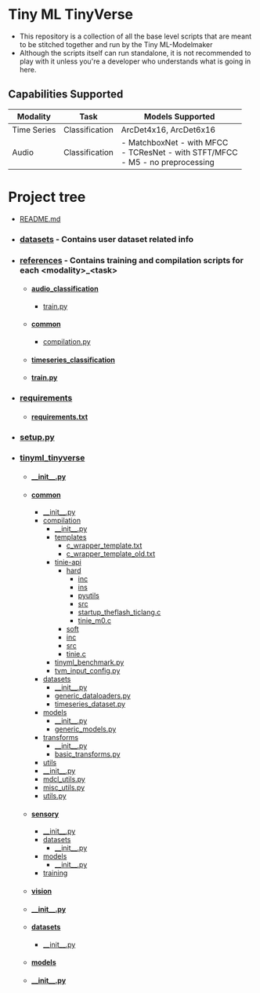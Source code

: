 # Tiny ML TinyVerse

- This repository is a collection of all the base level scripts that are meant to be stitched together and run by the Tiny ML-Modelmaker
- Although the scripts itself can run standalone, it is not recommended to play with it unless you're a developer who understands what is going in here.

## Capabilities Supported

| Modality    | Task           | Models Supported                                                                        |
|-------------|----------------|-----------------------------------------------------------------------------------------|
| Time Series | Classification | ArcDet4x16, ArcDet6x16                                                                  |
| Audio       | Classification | - MatchboxNet - with MFCC <br/>- TCResNet - with STFT/MFCC <br/>- M5 - no preprocessing |


 # Project tree
 *   [README.md](./README.md)
 * ###  [datasets](./datasets) - Contains user dataset related info 
 * ###  [references](./references) - Contains training and compilation scripts for each \<modality>_\<task>
   * ####  [audio_classification](./references/audio_classification)
     * [train.py](./references/audio_classification/train.py)
   * ####  [common](./references/common)
     * [compilation.py](./references/common/compilation.py)
   * ####  [timeseries_classification](./references/timeseries_classification)
   * ####  [train.py](./references/timeseries_classification/train.py)
 * ###  [requirements](./requirements)
   * ####  [requirements.txt](./requirements/requirements.txt)
 * ###  [setup.py](./setup.py)
 * ###  [tinyml_tinyverse](./tinyml_tinyverse)
   * ####  [\_\_init__.py](./tinyml_tinyverse/\_\_init__.py)
   * ####  [common](./tinyml_tinyverse/common)
     * [\_\_init__.py](./tinyml_tinyverse/common/\_\_init__.py)
     * [compilation](./tinyml_tinyverse/common/compilation)
       * [\_\_init__.py](./tinyml_tinyverse/common/compilation/\_\_init__.py)
       * [templates](./tinyml_tinyverse/common/compilation/templates)
         * [c_wrapper_template.txt](./tinyml_tinyverse/common/compilation/templates/c_wrapper_template.txt)
         * [c_wrapper_template_old.txt](./tinyml_tinyverse/common/compilation/templates/c_wrapper_template_old.txt)
       * [tinie-api](./tinyml_tinyverse/common/compilation/tinie-api)
         * [hard](./tinyml_tinyverse/common/compilation/tinie-api/hard)
           * [inc](./tinyml_tinyverse/common/compilation/tinie-api/hard/inc)
           * [ins](./tinyml_tinyverse/common/compilation/tinie-api/hard/ins)
           * [pyutils](./tinyml_tinyverse/common/compilation/tinie-api/hard/pyutils)
           * [src](./tinyml_tinyverse/common/compilation/tinie-api/hard/src)
           * [startup_theflash_ticlang.c](./tinyml_tinyverse/common/compilation/tinie-api/hard/src/startup_theflash_ticlang.c)
           * [tinie_m0.c](./tinyml_tinyverse/common/compilation/tinie-api/hard/src/tinie_m0.c)
         * [soft](./tinyml_tinyverse/common/compilation/tinie-api/soft)
         * [inc](./tinyml_tinyverse/common/compilation/tinie-api/soft/inc)
         * [src](./tinyml_tinyverse/common/compilation/tinie-api/soft/src)
         * [tinie.c](./tinyml_tinyverse/common/compilation/tinie-api/soft/src/tinie.c)
       * [tinyml_benchmark.py](./tinyml_tinyverse/common/compilation/tinyml_benchmark.py)
       * [tvm_input_config.py](./tinyml_tinyverse/common/compilation/tvm_input_config.py)
     * [datasets](./tinyml_tinyverse/common/datasets)
       * [\_\_init__.py](./tinyml_tinyverse/common/datasets/\_\_init__.py)
       * [generic_dataloaders.py](./tinyml_tinyverse/common/datasets/generic_dataloaders.py)
       * [timeseries_dataset.py](./tinyml_tinyverse/common/datasets/timeseries_dataset.py)
     * [models](./tinyml_tinyverse/common/models)
       * [\_\_init__.py](./tinyml_tinyverse/common/models/\_\_init__.py)
       * [generic_models.py](./tinyml_tinyverse/common/models/generic_models.py)
     * [transforms](./tinyml_tinyverse/common/transforms)
       * [\_\_init__.py](./tinyml_tinyverse/common/transforms/\_\_init__.py)
       * [basic_transforms.py](./tinyml_tinyverse/common/transforms/basic_transforms.py)
     * [utils](./tinyml_tinyverse/common/utils)
     * [\_\_init__.py](./tinyml_tinyverse/common/utils/\_\_init__.py)
     * [mdcl_utils.py](./tinyml_tinyverse/common/utils/mdcl_utils.py)
     * [misc_utils.py](./tinyml_tinyverse/common/utils/misc_utils.py)
     * [utils.py](./tinyml_tinyverse/common/utils/utils.py)
   * ####  [sensory](./tinyml_tinyverse/sensory)
     * [\_\_init__.py](./tinyml_tinyverse/sensory/\_\_init__.py)
     * [datasets](./tinyml_tinyverse/sensory/datasets)
       * [\_\_init__.py](./tinyml_tinyverse/sensory/datasets/\_\_init__.py)
     * [models](./tinyml_tinyverse/sensory/models)
       * [\_\_init__.py](./tinyml_tinyverse/sensory/models/\_\_init__.py)
     * [training](./tinyml_tinyverse/sensory/training)
   * ####  [vision](./tinyml_tinyverse/vision)
   * ####  [\_\_init__.py](./tinyml_tinyverse/vision/\_\_init__.py)
   * ####  [datasets](./tinyml_tinyverse/vision/datasets)
     * [\_\_init__.py](./tinyml_tinyverse/vision/datasets/\_\_init__.py)
   * ####  [models](./tinyml_tinyverse/vision/models)
   * ####  [\_\_init__.py](./tinyml_tinyverse/vision/models/\_\_init__.py)